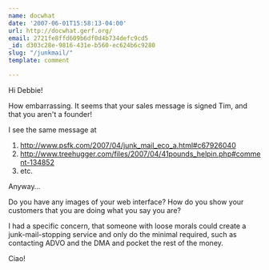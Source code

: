 ```yaml
---
name: docwhat
date: '2007-06-01T15:58:13-04:00'
url: http://docwhat.gerf.org/
email: 2721fe8ffd609b6df0d4b734defc9cd5
_id: d303c28e-9816-431e-b560-ec624b6c9280
slug: "/junkmail/"
template: comment

---
```


Hi Debbie!

How embarrassing.  It seems that your sales message is signed Tim, and that you aren't a founder!

I see the same message at 
<ol>
  <li><a href="http://www.psfk.com/2007/04/junk_mail_eco_a.html#c67926040" rel="nofollow">http://www.psfk.com/2007/04/junk_mail_eco_a.html#c67926040</a></li>
  <li><a href="http://www.treehugger.com/files/2007/04/41pounds_helpin.php#comment-134852" rel="nofollow">http://www.treehugger.com/files/2007/04/41pounds_helpin.php#comment-134852</a></li>
  <li>etc.</li>
</ol>

Anyway&hellip;

Do you have any images of your web interface?  How do you show your customers that you are doing what you say you are?

I had a specific concern, that someone with loose morals could create a junk-mail-stopping service and only do the minimal required, such as contacting ADVO and the DMA and pocket the rest of the money.

Ciao!

